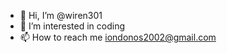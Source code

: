 - 👋 Hi, I’m @wiren301
- 👀 I’m interested in coding
- 📫 How to reach me iondonos2002@gmail.com

<!---
wiren301/wiren301 is a ✨ special ✨ repository because its `README.md` (this file) appears on your GitHub profile.
You can click the Preview link to take a look at your changes.
--->
